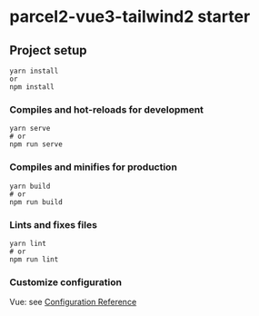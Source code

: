 # parcel2-vue3-tailwind2 starter

## Project setup
```
yarn install
or
npm install
```

### Compiles and hot-reloads for development
```
yarn serve
# or
npm run serve
```

### Compiles and minifies for production
```
yarn build
# or
npm run build
```

### Lints and fixes files
```
yarn lint
# or
npm run lint
```

### Customize configuration
Vue: see [Configuration Reference](https://cli.vuejs.org/config/)
